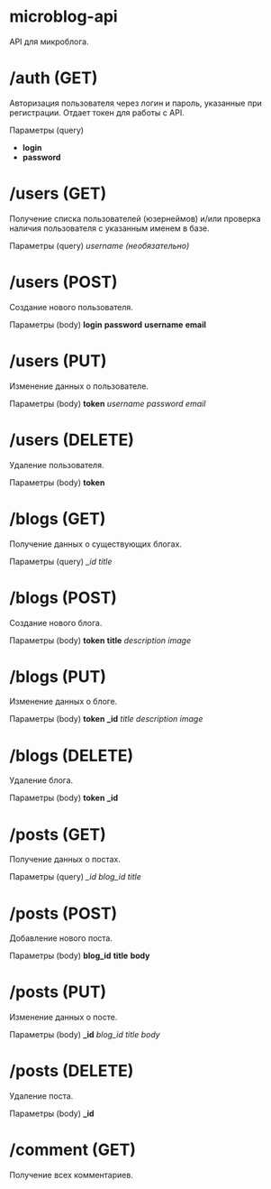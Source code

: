 # microblog-api
API для микроблога.

# /auth (GET)
Авторизация пользователя через логин и пароль, указанные при регистрации. Отдает токен для работы с API.

Параметры (query)
* **login**
* **password**

# /users (GET)
Получение списка пользователей (юзернеймов) и/или проверка наличия пользователя с указанным именем в базе.

Параметры (query)
*username (необязательно)*

# /users (POST)
Создание нового пользователя.

Параметры (body)
**login**
**password**
**username**
**email**

# /users (PUT)
Изменение данных о пользователе.

Параметры (body)
**token**
*username*
*password*
*email*

# /users (DELETE)
Удаление пользователя.

Параметры (body)
**token**

# /blogs (GET)
Получение данных о существующих блогах.

Параметры (query)
*_id*
*title*

# /blogs (POST)
Создание нового блога.

Параметры (body)
**token**
**title**
*description*
*image*

# /blogs (PUT)
Изменение данных о блоге.

Параметры (body)
**token**
**_id**
*title*
*description*
*image*

# /blogs (DELETE)
Удаление блога.

Параметры (body)
**token**
**_id**

# /posts (GET)
Получение данных о постах.

Параметры (query)
*_id*
*blog_id*
*title*

# /posts (POST)
Добавление нового поста.

Параметры (body)
**blog_id**
**title**
**body**

# /posts (PUT)
Изменение данных о посте.

Параметры (body)
**_id**
*blog_id*
*title*
*body*

# /posts (DELETE)
Удаление поста.

Параметры (body)
**_id**

# /comment (GET)
Получение всех комментариев.
